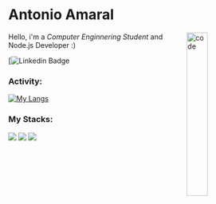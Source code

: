 <h1>Antonio Amaral</h1>

<img align="right" width="29%" src="https://media3.giphy.com/media/KazYtoXQkYy6BlkOwG/source.gif" alt="code" />

Hello, i'm a *Computer Enginnering Student* and Node.js Developer :)

[![Linkedin Badge]()

### Activity:

[![My Langs](https://github-readme-stats.vercel.app/api/top-langs/?username=agamaral&layout=compact&theme=dark)](https://github.com/agamaral/github-readme-stats)

### My Stacks:

<p>
  <img src="https://img.shields.io/badge/-Typescript-3178C6?logo=typescript&logoColor=white&style=flat-square"/>
  <img src="https://img.shields.io/badge/-Javascript-F7DF1E?logo=javascript&logoColor=383836&style=flat-square"/>
  <img src="https://img.shields.io/badge/-NodeJs-339933?logo=node.js&logoColor=white&style=flat-square"/>
</p>
